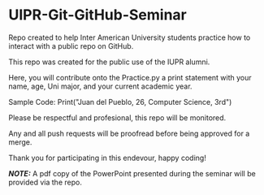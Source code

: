 # UIPR-Git-GitHub-Seminar
Repo created to help Inter American University students practice how to interact with a public repo on GitHub.

This repo was created for the public use of the IUPR alumni.

Here, you will contribute onto the Practice.py a print statement with your name, age, Uni major, and your current academic year.

Sample Code: Print("Juan del Pueblo, 26, Computer Science, 3rd")

Please be respectful and profesional, this repo will be monitored.

Any and all push requests will be proofread before being approved for a merge.

Thank you for participating in this endevour, happy coding!

***NOTE:*** A pdf copy of the PowerPoint presented during the seminar will be provided via the repo.
